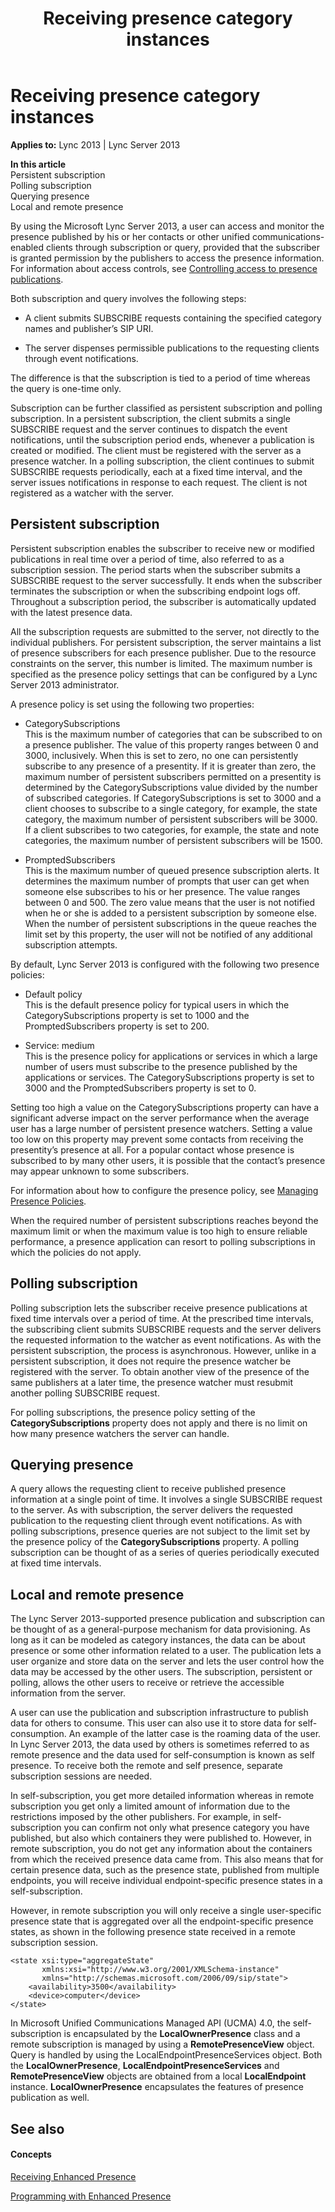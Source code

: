 ﻿---
title: Receiving presence category instances
TOCTitle: Receiving presence category instances
ms:assetid: 071c0511-743b-4665-920e-6d8371aa2097
ms:mtpsurl: https://msdn.microsoft.com/en-us/library/Dn454640(v=office.15)
ms:contentKeyID: 57093181
ms.date: 07/24/2014
mtps_version: v=office.15
---

# Receiving presence category instances


**Applies to:** Lync 2013 | Lync Server 2013

**In this article**  
Persistent subscription  
Polling subscription  
Querying presence  
Local and remote presence  

By using the Microsoft Lync Server 2013, a user can access and monitor the presence published by his or her contacts or other unified communications-enabled clients through subscription or query, provided that the subscriber is granted permission by the publishers to access the presence information. For information about access controls, see [Controlling access to presence publications](controlling-access-to-presence-publications.md).

Both subscription and query involves the following steps:

  - A client submits SUBSCRIBE requests containing the specified category names and publisher’s SIP URI.

  - The server dispenses permissible publications to the requesting clients through event notifications.

The difference is that the subscription is tied to a period of time whereas the query is one-time only.

Subscription can be further classified as persistent subscription and polling subscription. In a persistent subscription, the client submits a single SUBSCRIBE request and the server continues to dispatch the event notifications, until the subscription period ends, whenever a publication is created or modified. The client must be registered with the server as a presence watcher. In a polling subscription, the client continues to submit SUBSCRIBE requests periodically, each at a fixed time interval, and the server issues notifications in response to each request. The client is not registered as a watcher with the server.

## Persistent subscription

Persistent subscription enables the subscriber to receive new or modified publications in real time over a period of time, also referred to as a subscription session. The period starts when the subscriber submits a SUBSCRIBE request to the server successfully. It ends when the subscriber terminates the subscription or when the subscribing endpoint logs off. Throughout a subscription period, the subscriber is automatically updated with the latest presence data.

All the subscription requests are submitted to the server, not directly to the individual publishers. For persistent subscription, the server maintains a list of presence subscribers for each presence publisher. Due to the resource constraints on the server, this number is limited. The maximum number is specified as the presence policy settings that can be configured by a Lync Server 2013 administrator.

A presence policy is set using the following two properties:

  - CategorySubscriptions  
    This is the maximum number of categories that can be subscribed to on a presence publisher. The value of this property ranges between 0 and 3000, inclusively. When this is set to zero, no one can persistently subscribe to any presence of a presentity. If it is greater than zero, the maximum number of persistent subscribers permitted on a presentity is determined by the CategorySubscriptions value divided by the number of subscribed categories. If CategorySubscriptions is set to 3000 and a client chooses to subscribe to a single category, for example, the state category, the maximum number of persistent subscribers will be 3000. If a client subscribes to two categories, for example, the state and note categories, the maximum number of persistent subscribers will be 1500.

  - PromptedSubscribers  
    This is the maximum number of queued presence subscription alerts. It determines the maximum number of prompts that user can get when someone else subscribes to his or her presence. The value ranges between 0 and 500. The zero value means that the user is not notified when he or she is added to a persistent subscription by someone else. When the number of persistent subscriptions in the queue reaches the limit set by this property, the user will not be notified of any additional subscription attempts.

By default, Lync Server 2013 is configured with the following two presence policies:

  - Default policy  
    This is the default presence policy for typical users in which the CategorySubscriptions property is set to 1000 and the PromptedSubscribers property is set to 200.

  - Service: medium  
    This is the presence policy for applications or services in which a large number of users must subscribe to the presence published by the applications or services. The CategorySubscriptions property is set to 3000 and the PromptedSubscribers property is set to 0.

Setting too high a value on the CategorySubscriptions property can have a significant adverse impact on the server performance when the average user has a large number of persistent presence watchers. Setting a value too low on this property may prevent some contacts from receiving the presentity’s presence at all. For a popular contact whose presence is subscribed to by many other users, it is possible that the contact’s presence may appear unknown to some subscribers.

For information about how to configure the presence policy, see [Managing Presence Policies](http://go.microsoft.com/fwlink/?linkid=188704).

When the required number of persistent subscriptions reaches beyond the maximum limit or when the maximum value is too high to ensure reliable performance, a presence application can resort to polling subscriptions in which the policies do not apply.

## Polling subscription

Polling subscription lets the subscriber receive presence publications at fixed time intervals over a period of time. At the prescribed time intervals, the subscribing client submits SUBSCRIBE requests and the server delivers the requested information to the watcher as event notifications. As with the persistent subscription, the process is asynchronous. However, unlike in a persistent subscription, it does not require the presence watcher be registered with the server. To obtain another view of the presence of the same publishers at a later time, the presence watcher must resubmit another polling SUBSCRIBE request.

For polling subscriptions, the presence policy setting of the **CategorySubscriptions** property does not apply and there is no limit on how many presence watchers the server can handle.

## Querying presence

A query allows the requesting client to receive published presence information at a single point of time. It involves a single SUBSCRIBE request to the server. As with subscription, the server delivers the requested publication to the requesting client through event notifications. As with polling subscriptions, presence queries are not subject to the limit set by the presence policy of the **CategorySubscriptions** property. A polling subscription can be thought of as a series of queries periodically executed at fixed time intervals.

## Local and remote presence

The Lync Server 2013-supported presence publication and subscription can be thought of as a general-purpose mechanism for data provisioning. As long as it can be modeled as category instances, the data can be about presence or some other information related to a user. The publication lets a user organize and store data on the server and lets the user control how the data may be accessed by the other users. The subscription, persistent or polling, allows the other users to receive or retrieve the accessible information from the server.

A user can use the publication and subscription infrastructure to publish data for others to consume. This user can also use it to store data for self-consumption. An example of the latter case is the roaming data of the user. In Lync Server 2013, the data used by others is sometimes referred to as remote presence and the data used for self-consumption is known as self presence. To receive both the remote and self presence, separate subscription sessions are needed.

In self-subscription, you get more detailed information whereas in remote subscription you get only a limited amount of information due to the restrictions imposed by the other publishers. For example, in self-subscription you can confirm not only what presence category you have published, but also which containers they were published to. However, in remote subscription, you do not get any information about the containers from which the received presence data came from. This also means that for certain presence data, such as the presence state, published from multiple endpoints, you will receive individual endpoint-specific presence states in a self-subscription.

However, in remote subscription you will only receive a single user-specific presence state that is aggregated over all the endpoint-specific presence states, as shown in the following presence state received in a remote subscription session.

    <state xsi:type="aggregateState" 
           xmlns:xsi="http://www.w3.org/2001/XMLSchema-instance" 
           xmlns="http://schemas.microsoft.com/2006/09/sip/state">
        <availability>3500</availability>
        <device>computer</device>
    </state>

In Microsoft Unified Communications Managed API (UCMA) 4.0, the self-subscription is encapsulated by the **LocalOwnerPresence** class and a remote subscription is managed by using a **RemotePresenceView** object. Query is handled by using the LocalEndpointPresenceServices object. Both the **LocalOwnerPresence**, **LocalEndpointPresenceServices** and **RemotePresenceView** objects are obtained from a local **LocalEndpoint** instance. **LocalOwnerPresence** encapsulates the features of presence publication as well.

## See also

#### Concepts

[Receiving Enhanced Presence](receiving-enhanced-presence.md)

[Programming with Enhanced Presence](programming-with-enhanced-presence.md)

